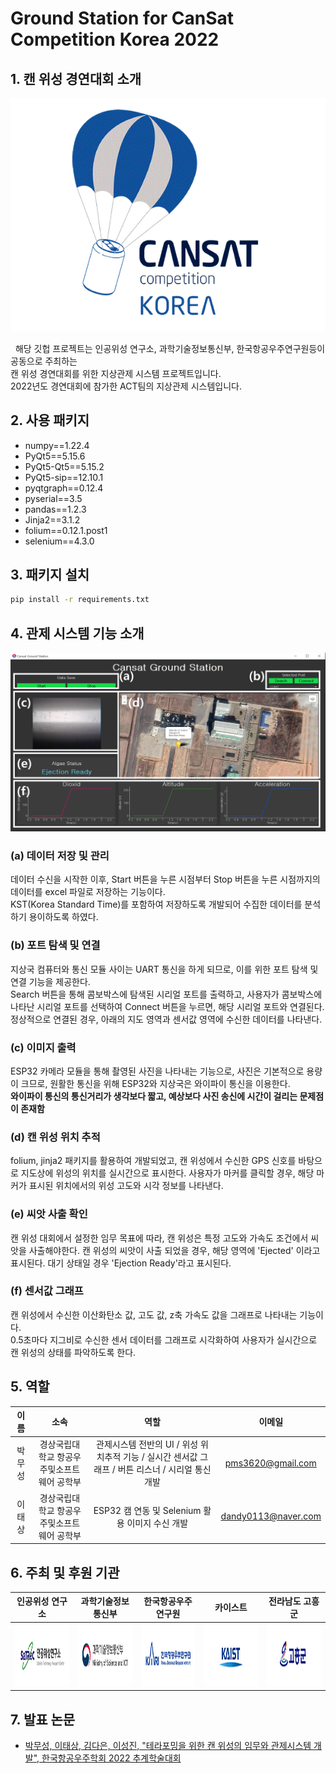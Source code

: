 # Ground Station for CanSat Competition Korea 2022
## 1. 캔 위성 경연대회 소개
<p align="center"><a href="https://cansat.kaist.ac.kr/"><img src="images\CanSatKorea.jpg"></a></p>
&nbsp; 해당 깃헙 프로젝트는 인공위성 연구소, 과학기술정보통신부, 한국항공우주연구원등이 공동으로 주최하는 <br> 캔 위성 경연대회를 위한 지상관제 시스템 프로젝트입니다.<br>
2022년도 경연대회에 참가한 ACT팀의 지상관제 시스템입니다.

## 2. 사용 패키지
- numpy==1.22.4
- PyQt5==5.15.6
- PyQt5-Qt5==5.15.2
- PyQt5-sip==12.10.1
- pyqtgraph==0.12.4
- pyserial==3.5
- pandas==1.2.3
- Jinja2==3.1.2
- folium==0.12.1.post1
- selenium==4.3.0

## 3. 패키지 설치

``` bash
pip install -r requirements.txt
```

## 4. 관제 시스템 기능 소개
<p align="center"><img src="images\UI.png"></p>

### (a) 데이터 저장 및 관리
데이터 수신을 시작한 이후, Start 버튼을 누른 시점부터 Stop 버튼을 누른 시점까지의 데이터를 excel 파일로 저장하는 기능이다.<br>
KST(Korea Standard Time)를 포함하여 저장하도록 개발되어 수집한 데이터를 분석하기 용이하도록 하였다.

### (b) 포트 탐색 및 연결
지상국 컴퓨터와 통신 모듈 사이는 UART 통신을 하게 되므로, 이를 위한 포트 탐색 및 연결 기능을 제공한다.<br>
Search 버튼을 통해 콤보박스에 탐색된 시리얼 포트를 출력하고, 사용자가 콤보박스에 나타난 시리얼 포트를 선택하여 Connect 버튼을 누르면, 해당 시리얼 포트와 연결된다. 정상적으로 연결된 경우, 아래의 지도 영역과 센서값 영역에 수신한 데이터를 나타낸다.

### (c) 이미지 출력
ESP32 카메라 모듈을 통해 촬영된 사진을 나타내는 기능으로, 사진은 기본적으로 용량이 크므로, 원활한 통신을 위해 ESP32와 지상국은 와이파이 통신을 이용한다.<br>
**와이파이 통신의 통신거리가 생각보다 짧고, 예상보다 사진 송신에 시간이 걸리는 문제점이 존재함**

### (d) 캔 위성 위치 추적
folium, jinja2 패키지를 활용하여 개발되었고, 캔 위성에서 수신한 GPS 신호를 바탕으로 지도상에 위성의 위치를 실시간으로 표시한다. 사용자가 마커를 클릭할 경우, 해당 마커가 표시된 위치에서의 위성 고도와 시각 정보를 나타낸다.

### (e) 씨앗 사출 확인
캔 위성 대회에서 설정한 임무 목표에 따라, 캔 위성은 특정 고도와 가속도 조건에서 씨앗을 사출해야한다. 캔 위성의 씨앗이 사출 되었을 경우, 해당 영역에 'Ejected' 이라고 표시된다. 대기 상태일 경우 'Ejection Ready'라고 표시된다.

### (f) 센서값 그래프
캔 위성에서 수신한 이산화탄소 값, 고도 값, z축 가속도 값을 그래프로 나타내는 기능이다.<br>
0.5초마다 지그비로 수신한 센서 데이터를 그래프로 시각화하여 사용자가 실시간으로 캔 위성의 상태를 파악하도록 한다.

## 5. 역할
| 이름 | 소속 | 역할 | 이메일 |
| :---: | :---: | :---: | :---: |
| 박무성 | 경상국립대학교 항공우주및소프트웨어 공학부| 관제시스템 전반의 UI / 위성 위치추적 기능 / 실시간 센서값 그래프 / 버튼 리스너 / 시리얼 통신 개발 | pms3620@gmail.com |
| 이태상 | 경상국립대학교 항공우주및소프트웨어 공학부| ESP32 캠 연동 및 Selenium 활용 이미지 수신 개발 | dandy0113@naver.com |

## 6. 주최 및 후원 기관
| 인공위성 연구소 | 과학기술정보통신부 | 한국항공우주연구원 | 카이스트 | 전라남도 고흥군 |
| :---: | :---: | :---: | :---: | :---: |
|<a href="https://satrec.kaist.ac.kr/"><img src="images\1-1.jpg" height="100px"></a>|<a href="https://www.msit.go.kr/"><img src="images\1-2.jpg" height="100px"></a>|<a href="https://www.kari.re.kr/kor.do"><img src="images\1-3.jpg" height="100px"></a>|<a href="https://www.kaist.ac.kr/kr/"><img src="images\1-4.jpg" height="100px"></a>|<a href="https://www.goheung.go.kr/"><img src="images\1-5.jpg" height="100px"></a>|

## 7. 발표 논문

- [박무성, 이태상, 김다은, 이성진, "테라포밍을 위한 캔 위성의 임무와 관제시스템 개발", 한국항공우주학회 2022 추계학술대회](https://www.dbpia.co.kr/pdf/pdfView.do?nodeId=NODE11180784&googleIPSandBox=false&mark=0&minRead=5&ipRange=false&b2cLoginYN=false&icstClss=010000&isPDFSizeAllowed=true&accessgl=Y&language=ko_KR&hasTopBanner=true)
